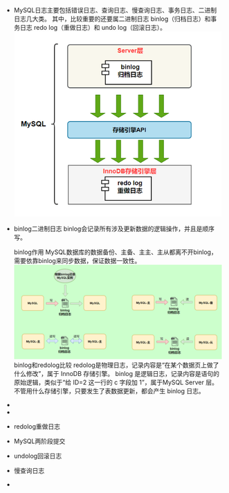 - MySQL日志主要包括错误日志、查询日志、慢查询日志、事务日志、二进制日志几大类。
  其中，比较重要的还要属二进制日志 binlog（归档日志）和事务日志 redo log（重做日志）和 undo log（回滚日志）。
  ![image.png](../assets/image_1655515764255_0.png)
- binlog二进制日志
  binlog会记录所有涉及更新数据的逻辑操作，并且是顺序写。
  
  binlog作用
  MySQL数据库的数据备份、主备、主主、主从都离不开binlog，需要依靠binlog来同步数据，保证数据一致性。
  ![image.png](../assets/image_1655516219834_0.png) 
  binlog和redolog比较
  redolog是物理日志，记录内容是“在某个数据页上做了什么修改”，属于 InnoDB 存储引擎。
   binlog 是逻辑日志，记录内容是语句的原始逻辑，类似于“给 ID=2 这一行的 c 字段加 1”，属于MySQL Server 层。不管用什么存储引擎，只要发生了表数据更新，都会产生 binlog 日志。
-
-
- redolog重做日志
- MySQL两阶段提交
- undolog回滚日志
- 慢查询日志
-